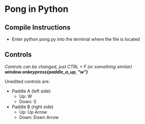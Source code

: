 # Pong in Python

## Compile Instructions
* Enter python pong.py into the terminal where the file is located

## Controls
*Controls can be changed, just CTRL + F (or something similar) **window.onkeypress(paddle_a_up, "w")***


Unedited controls are:
* Paddle A (left side)
  * Up: W
  * Down: S
* Paddle B (right side)
  * Up: Up Arrow
  * Down: Down Arrow

